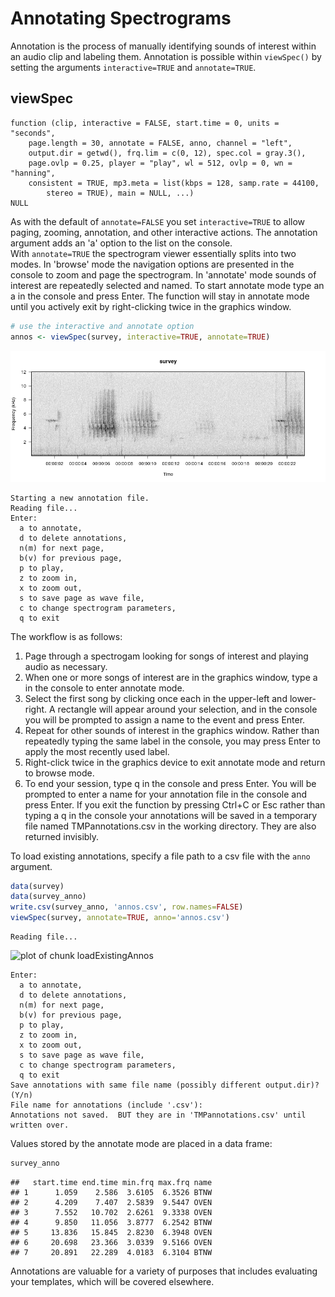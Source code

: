   

# Annotating Spectrograms
Annotation is the process of manually identifying sounds of interest within an audio clip and labeling them. Annotation is possible within `viewSpec()` by setting the arguments `interactive=TRUE` and `annotate=TRUE`.

## viewSpec

```
function (clip, interactive = FALSE, start.time = 0, units = "seconds", 
    page.length = 30, annotate = FALSE, anno, channel = "left", 
    output.dir = getwd(), frq.lim = c(0, 12), spec.col = gray.3(), 
    page.ovlp = 0.25, player = "play", wl = 512, ovlp = 0, wn = "hanning", 
    consistent = TRUE, mp3.meta = list(kbps = 128, samp.rate = 44100, 
        stereo = TRUE), main = NULL, ...) 
NULL
```
As with the default of `annotate=FALSE` you set `interactive=TRUE` to allow paging, zooming, annotation, and other interactive actions. The annotation argument adds an 'a' option to the list on the console.  
With `annotate=TRUE` the spectrogram viewer essentially splits into two modes. In 'browse' mode the navigation options are presented in the console to zoom and page the spectrogram. In 'annotate' mode sounds of interest are repeatedly selected and named. To start annotate mode type an a in the console and press Enter. The function will stay in annotate mode until you actively exit by right-clicking twice in the graphics window.  


```r
# use the interactive and annotate option
annos <- viewSpec(survey, interactive=TRUE, annotate=TRUE)
```
![](img/annotation1.png)

```
Starting a new annotation file.
Reading file...
Enter: 
  a to annotate, 
  d to delete annotations, 
  n(m) for next page, 
  b(v) for previous page, 
  p to play, 
  z to zoom in, 
  x to zoom out, 
  s to save page as wave file, 
  c to change spectrogram parameters, 
  q to exit
```

The workflow is as follows:  
  1.  Page through a spectrogam looking for songs of interest and playing audio as necessary.  
  2.  When one or more songs of interest are in the graphics window, type a in the console to enter annotate mode.  
  3.  Select the first song by clicking once each in the upper-left and lower-right. A rectangle will appear around your selection, and in the console you will be prompted to assign a name to the event and press Enter.  
  4.  Repeat for other sounds of interest in the graphics window. Rather than repeatedly typing the same label in the console, you may press Enter to apply the most recently used label.  
  5.  Right-click twice in the graphics device to exit annotate mode and return to browse mode.  
  6.  To end your session, type q in the console and press Enter. You will be prompted to enter a name for your annotation file in the console and press Enter. If you exit the function by pressing Ctrl+C or Esc rather than typing a q in the console your annotations will be saved in a temporary file named TMPannotations.csv in the working directory. They are also returned invisibly.  

To load existing annotations, specify a file path to a csv file with the `anno` argument.


```r
data(survey)
data(survey_anno)
write.csv(survey_anno, 'annos.csv', row.names=FALSE)
viewSpec(survey, annotate=TRUE, anno='annos.csv')
```

```
Reading file...
```

![plot of chunk loadExistingAnnos](figure/loadExistingAnnos-1.png)

```
Enter: 
  a to annotate, 
  d to delete annotations, 
  n(m) for next page, 
  b(v) for previous page, 
  p to play, 
  z to zoom in, 
  x to zoom out, 
  s to save page as wave file, 
  c to change spectrogram parameters, 
  q to exit
Save annotations with same file name (possibly different output.dir)? (Y/n)
File name for annotations (include '.csv'):
Annotations not saved.  BUT they are in 'TMPannotations.csv' until written over.
```

Values stored by the annotate mode are placed in a data frame:


```r
survey_anno
```

```
##   start.time end.time min.frq max.frq name
## 1      1.059    2.586  3.6105  6.3526 BTNW
## 2      4.209    7.407  2.5839  9.5447 OVEN
## 3      7.552   10.702  2.6261  9.3338 OVEN
## 4      9.850   11.056  3.8777  6.2542 BTNW
## 5     13.836   15.845  2.8230  6.3948 OVEN
## 6     20.698   23.366  3.0339  9.5166 OVEN
## 7     20.891   22.289  4.0183  6.3104 BTNW
```

Annotations are valuable for a variety of purposes that includes evaluating your templates, which will be covered elsewhere.









